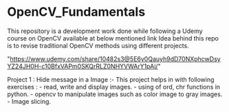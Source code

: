 # OpenCV_Fundamentals
This repository is a development work done while following a Udemy course on OpenCV available at below mentioned link 
Idea behind this repo is to revise traditional OpenCV methods using different projects.


"https://www.udemy.com/share/10482s3@5E6y0Qauyh9dD70NXphcwDsyYZ24JH0H-c10BfxVAPm0SKQrRLZ0NHYVWArY1pAi/"



Project 1 : Hide message in a Image :-
        This project helps in with following exercises :
            - read, write and display images.
            - using of ord, chr functions in python.
            - opencv to manipulate images such as color image to gray images.
            - Image slicing.